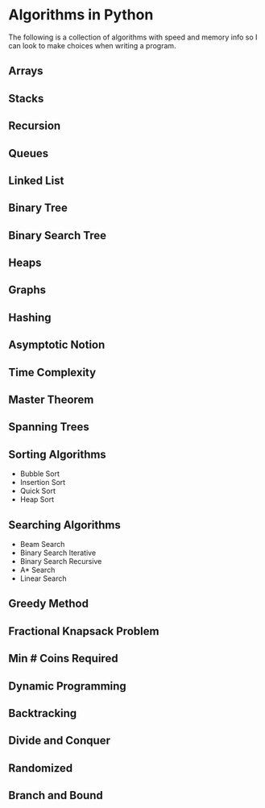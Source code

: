 # Algorithms in Python

The following is a collection of algorithms with speed and memory info so I can look to make choices when writing a program.

## Arrays

## Stacks

## Recursion

## Queues

## Linked List

## Binary Tree

## Binary Search Tree

## Heaps

## Graphs

## Hashing

## Asymptotic Notion

## Time Complexity

## Master Theorem

## Spanning Trees

## Sorting Algorithms

* Bubble Sort
* Insertion Sort
* Quick Sort 
* Heap Sort

## Searching Algorithms

* Beam Search 
* Binary Search Iterative
* Binary Search Recursive
* A* Search
* Linear Search

## Greedy Method

## Fractional Knapsack Problem

## Min # Coins Required

## Dynamic Programming

## Backtracking

## Divide and Conquer

## Randomized

## Branch and Bound



